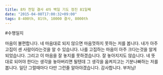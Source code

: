 ```yaml
---
title: 8차 천일 결사 4차 백일 기도 정진 81일째
date: "2015-04-08T17:00:32+09:00"
tags: 8-400th, 81th, 10000 결사, 8000th
---
```


#수행일지

마음이 불편합니다. 네 마음대로 되지 않으면 마음껏하지 못하는 저를 봅니다. 내가 아주 고집이 센 사람이라는것을 알 수 있습니다. 나를 고집하는 마음이 아주 크다는것을 알게되었습니다. 그리고 이 마음을 잘 놓지를 못하겠습니다. 잘 놓아지지도 않습니다. 네 뜻대로 되어야 한다는 생각을 놓아버리면 될텐데 그 생각을 움켜지고는 기분나빠하는 저를 봅니다. 일단 그럴때마다 다만 그런줄 알아야겠습니다. 감사합니다. 부처님!
